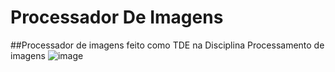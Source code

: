 # Processador De Imagens
##Processador de imagens feito como TDE na Disciplina Processamento de imagens
![image](https://user-images.githubusercontent.com/106256199/231332500-7f4a1323-ce2b-4d35-874b-f4d67a7208e7.png)


